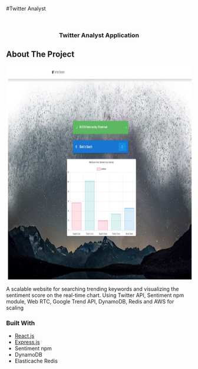 #Twitter Analyst
<div id="top"></div>
<!--



<!-- PROJECT LOGO -->
<br />
<div align="center">
  <h3 align="center">Twitter Analyst Application</h3>
</div>




<!-- ABOUT THE PROJECT -->
## About The Project

 <img src="main_page.png" alt="Logo" width="780" height="580">

A scalable website for searching trending keywords and visualizing the sentiment score on the real-time chart. Using Twitter API, Sentiment npm module, Web RTC, Google Trend API, DynamoDB, Redis and AWS for scaling  



### Built With
* [React.js](https://reactjs.org/)
* [Express.js](https://expressjs.com/)
* Sentiment npm
* DynamoDB
* Elasticache Redis



